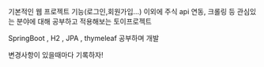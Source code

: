 기본적인 웹 프로젝트 기능(로그인,회원가입...) 이외에 주식 api 연동, 크롤링 등 관심있는 분야에 대해 공부하고 적용해보는 토이프로젝트

SpringBoot , H2 , JPA , thymeleaf 공부하며 개발

변경사항이 있을때마다 기록하자!





